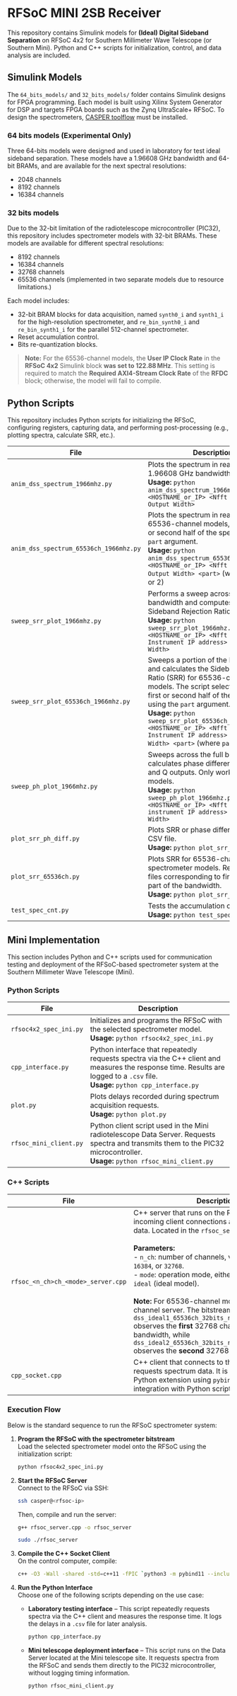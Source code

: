 # RFSoC MINI 2SB Receiver
This repository contains Simulink models for **(Ideal) Digital Sideband Separation** on RFSoC 4x2 for Southern Millimeter Wave Telescope (or Southern Mini). Python and C++ scripts for initialization, control, and data analysis are included.

## Simulink Models
The `64_bits_models/` and `32_bits_models/` folder contains Simulink designs for FPGA programming. Each model is built using Xilinx System Generator for DSP and targets FPGA boards such as the Zynq UltraScale+ RFSoC. To design the spectrometers, [CASPER toolflow](https://casper-toolflow.readthedocs.io/projects/tutorials/en/latest/tutorials/rfsoc/tut_getting_started.html) must be installed.

### 64 bits models (Experimental Only)
Three 64-bits models were designed and used in laboratory for test ideal sideband separation. These models have a 1.96608 GHz bandwidth and 64-bit BRAMs, and are available for the next spectral resolutions:
- 2048 channels
- 8192 channels
- 16384 channels

### 32 bits models
Due to the 32-bit limitation of the radiotelescope microcontroller (PIC32), this repository includes spectrometer models with 32-bit BRAMs. These models are available for different spectral resolutions:
- 8192 channels
- 16384 channels
- 32768 channels
- 65536 channels (implemented in two separate models due to resource limitations.)

Each model includes:
- 32-bit BRAM blocks for data acquisition, named `synth0_i` and `synth1_i` for the high-resolution spectrometer, and `re_bin_synth0_i` and `re_bin_synth1_i` for the parallel 512-channel spectrometer.
- Reset accumulation control.
- Bits re-quantization blocks.

> **Note:** For the 65536-channel models, the **User IP Clock Rate** in the **RFSoC 4x2** Simulink block **was set to 122.88 MHz**. This setting is required to match the **Required AXI4-Stream Clock Rate** of the **RFDC** block; otherwise, the model will fail to compile.  

## Python Scripts

This repository includes Python scripts for initializing the RFSoC, configuring registers, capturing data, and performing post-processing (e.g., plotting spectra, calculate SRR, etc.). 

| File | Description |
|------|-------------|
| `anim_dss_spectrum_1966mhz.py` | Plots the spectrum in real time for a 1.96608 GHz bandwidth. <br>**Usage:** `python anim_dss_spectrum_1966mhz.py <HOSTNAME_or_IP> <Nfft Size> <Data Output Width>` |
| `anim_dss_spectrum_65536ch_1966mhz.py` |Plots the spectrum in real time for 65536-channel models, selects first or second half of the spectrum via `part` argument. <br>**Usage:** `python anim_dss_spectrum_65536ch_1966mhz.py <HOSTNAME_or_IP> <Nfft Size> <Data Output Width> <part>` (where `part` = 1 or 2) |
| `sweep_srr_plot_1966mhz.py` | Performs a sweep across the full bandwidth and computes the Sideband Rejection Ratio (SRR). <br>**Usage:** `python sweep_srr_plot_1966mhz.py <HOSTNAME_or_IP> <Nfft Size> <RF Instrument IP address> <Data Output Width>` |
| `sweep_srr_plot_65536ch_1966mhz.py` | Sweeps a portion of the bandwidth and calculates the Sideband Rejection Ratio (SRR) for 65536-channel models. The script selects either the first or second half of the spectrum using the `part` argument. <br>**Usage:** `python sweep_srr_plot_65536ch_1966mhz.py <HOSTNAME_or_IP> <Nfft Size> <RF Instrument IP address> <Data Output Width> <part>` (where `part` = 1 or 2) |
| `sweep_ph_plot_1966mhz.py` | Sweeps across the full bandwidth and calculates phase difference between I and Q outputs. Only works for 64-bits models. <br>**Usage:** `python sweep_ph_plot_1966mhz.py <HOSTNAME_or_IP> <Nfft Size> <RF instrument IP address> <Data Output Width>` |
| `plot_srr_ph_diff.py` | Plots SRR or phase difference from a CSV file. <br>**Usage:** `python plot_srr_ph_diff.py` |
| `plot_srr_65536ch.py` | Plots SRR for 65536-channels spectrometer models. Reads two CSV files corresponding to first and second part of the bandwidth. <br>**Usage:** `python plot_srr_65536ch.py` |
| `test_spec_cnt.py` | Tests the accumulation counter. <br>**Usage:** `python test_spec_cnt.py` |

## Mini Implementation

This section includes Python and C++ scripts used for communication testing and deployment of the RFSoC-based spectrometer system at the Southern Millimeter Wave Telescope (Mini).

### Python Scripts

| File | Description |
|------|-------------|
| `rfsoc4x2_spec_ini.py` | Initializes and programs the RFSoC with the selected spectrometer model. <br>**Usage:** `python rfsoc4x2_spec_ini.py` |
| `cpp_interface.py` | Python interface that repeatedly requests spectra via the C++ client and measures the response time. Results are logged to a `.csv` file. <br>**Usage:** `python cpp_interface.py` |
| `plot.py` | Plots delays recorded during spectrum acquisition requests. <br>**Usage:** `python plot.py` |
| `rfsoc_mini_client.py` | Python client script used in the Mini radiotelescope Data Server. Requests spectra and transmits them to the PIC32 microcontroller. <br>**Usage:** `python rfsoc_mini_client.py` |

### C++ Scripts

| File | Description |
|------|-------------|
| `rfsoc_<n_ch>ch_<mode>_server.cpp` | C++ server that runs on the RFSoC. It waits for incoming client connections and sends spectrum data. Located in the `rfsoc_server` folder. <br><br>**Parameters:**<br>- `n_ch`: number of channels, valid values are `8192`, `16384`, or `32768`.<br>- `mode`: operation mode, either `cal` (calibrated) or `ideal` (ideal model).<br><br>**Note:** For 65536-channel models, use the `32768`-channel server. The bitstream `dss_ideal1_65536ch_32bits_reset_1966mhz_cx.fpg` observes the **first** 32768 channels of the bandwidth, while `dss_ideal2_65536ch_32bits_reset_1966mhz_cx.fpg` observes the **second** 32768 channels. |
| `cpp_socket.cpp` | C++ client that connects to the RFSoC server and requests spectrum data. It is compiled as a Python extension using `pybind11`, enabling integration with Python scripts. |


### Execution Flow

Below is the standard sequence to run the RFSoC spectrometer system:

1. **Program the RFSoC with the spectrometer bitstream**  
   Load the selected spectrometer model onto the RFSoC using the initialization script:

   ```bash
   python rfsoc4x2_spec_ini.py
   ```
2. **Start the RFSoC Server**  
   Connect to the RFSoC via SSH:
   ```bash
   ssh casper@<rfsoc-ip>
   ```
   Then, compile and run the server:
   ```bash
   g++ rfsoc_server.cpp -o rfsoc_server

   sudo ./rfsoc_server
3. **Compile the C++ Socket Client**  
   On the control computer, compile:

   ```bash
   c++ -O3 -Wall -shared -std=c++11 -fPIC `python3 -m pybind11 --includes` cpp_socket.cpp -o cpp_socket`python3-config --extension-suffix`
   ```
4. **Run the Python Interface**  
   Choose one of the following scripts depending on the use case:

   - **Laboratory testing interface** – This script repeatedly requests spectra via the C++ client and measures the response time. It logs the delays in a `.csv` file for later analysis.

     ```bash
     python cpp_interface.py
     ```

   - **Mini telescope deployment interface** – This script runs on the Data Server located at the Mini telescope site. It requests spectra from the RFSoC and sends them directly to the PIC32 microcontroller, without logging timing information.

     ```bash
     python rfsoc_mini_client.py
     ```
